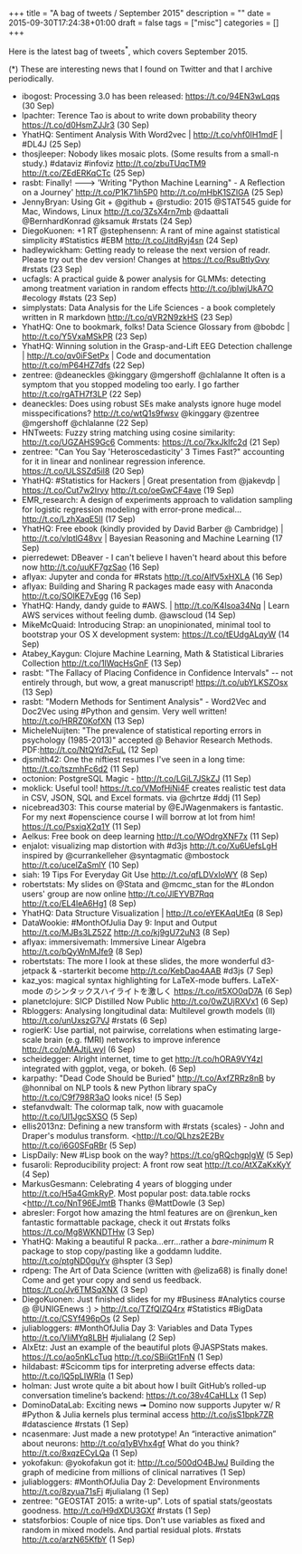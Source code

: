 +++
title = "A bag of tweets / September 2015"
description = ""
date = 2015-09-30T17:24:38+01:00
draft = false
tags = ["misc"]
categories = []
+++

Here is the latest bag of tweets<sup>\*</sup>, which covers September 2015.

<!--more-->

(\*) These are interesting news that I found on Twitter and that I archive periodically.

- ibogost: Processing 3.0 has been released: <https://t.co/94EN3wLqqs> (30 Sep)
- lpachter: Terence Tao is about to write down probability theory <https://t.co/d0HsmZJJr3> (30 Sep)
- YhatHQ: Sentiment Analysis With Word2vec | <http://t.co/vhf0IH1mdF> | #DL4J (25 Sep)
- thosjleeper: Nobody likes mosaic plots. (Some results from a small-n study.) #dataviz #infoviz <http://t.co/zbuTUqcTM9> <http://t.co/ZEdERKqCTc> (25 Sep)
- rasbt: Finally! ---> 'Writing "Python Machine Learning" - A Reflection on a Journey' <http://t.co/P1K71ih5P0> <http://t.co/mHbK1SZlGA> (25 Sep)
- JennyBryan: Using Git + @github + @rstudio: 2015 @STAT545 guide for Mac, Windows, Linux <http://t.co/3ZsX4rn7mb> @daattali @BernhardKonrad @ksamuk #rstats (24 Sep)
- DiegoKuonen: +1 RT @stephensenn: A rant of mine against statistical simplicity #Statistics #EBM <http://t.co/JitdRyj4sn> (24 Sep)
- hadleywickham: Getting ready to release the next version of readr. Please try out the dev version! Changes at <https://t.co/RsuBtIyGvy> #rstats (23 Sep)
- ucfagls: A practical guide & power analysis for GLMMs: detecting among treatment variation in random effects <http://t.co/jbIwjUkA7O> #ecology #stats (23 Sep)
- simplystats: Data Analysis for the Life Sciences - a book completely written in R markdown <http://t.co/qVR2N9zkHS> (23 Sep)
- YhatHQ: One to bookmark, folks! Data Science Glossary from @bobdc | <http://t.co/Y5VxaMSkPR> (23 Sep)
- YhatHQ: Winning solution in the Grasp-and-Lift EEG Detection challenge | <http://t.co/qv0iFSetPx> | Code and documentation <http://t.co/mP64HZ7dfs> (22 Sep)
- zentree: @deaneckles @kinggary @mgershoff @chlalanne It often is a symptom that you stopped modeling too early. I go farther <http://t.co/rgATH7f3LP> (22 Sep)
- deaneckles: Does using robust SEs make analysts ignore huge model misspecifications? <http://t.co/wtQ1s9fwsv> @kinggary @zentree @mgershoff @chlalanne (22 Sep)
- HNTweets: Fuzzy string matching using cosine similarity: <http://t.co/UGZAHS9Gc6> Comments: <https://t.co/7kxJkIfc2d> (21 Sep)
- zentree: "Can You Say 'Heteroscedasticity' 3 Times Fast?" accounting for it in linear and nonlinear regression inference. <https://t.co/ULSSZd5il8> (20 Sep)
- YhatHQ: #Statistics for Hackers | Great presentation from @jakevdp | <https://t.co/Cut7w2Iryy> <http://t.co/oeGwCF4ave> (19 Sep)
- EMR_research: A design of experiments approach to validation sampling for logistic regression modeling with error-prone medical… <http://t.co/LzhXaqE5lI> (17 Sep)
- YhatHQ: Free ebook (kindly provided by David Barber @ Cambridge) | <http://t.co/vlptlG48vv> | Bayesian Reasoning and Machine Learning (17 Sep)
- pierredewet: DBeaver - I can't believe I haven't heard about this before now <http://t.co/uuKF7gzSao> (16 Sep)
- aflyax: Jupyter and conda for #Rstats <http://t.co/AlfV5xHXLA> (16 Sep)
- aflyax: Building and Sharing R packages made easy with Anaconda <http://t.co/SOlKE7vEgg> (16 Sep)
- YhatHQ: Handy, dandy guide to #AWS. | <http://t.co/K4Isoa34Nq> | Learn AWS services without feeling dumb. @awscloud (14 Sep)
- MikeMcQuaid: Introducing Strap: an unopinionated, minimal tool to bootstrap your OS X development system: <https://t.co/tEUdgALqyW> (14 Sep)
- Atabey_Kaygun: Clojure Machine Learning, Math & Statistical Libraries Collection <http://t.co/1lWqcHsGnF> (13 Sep)
- rasbt: "The Fallacy of Placing Confidence in Confidence Intervals" -- not entirely through, but wow, a great manuscript! <https://t.co/ubYLKSZOsx> (13 Sep)
- rasbt: "Modern Methods for Sentiment Analysis" - Word2Vec and Doc2Vec using #Python and gensim. Very well written! <http://t.co/HRRZ0KofXN> (13 Sep)
- MicheleNuijten: "The prevalence of statistical reporting errors in psychology (1985-2013)" accepted @ Behavior Research Methods. PDF:<http://t.co/NtQYd7cFuL> (12 Sep)
- djsmith42: One the niftiest resumes I've seen in a long time: <http://t.co/tszmhFc6d2> (11 Sep)
- octonion: PostgreSQL Magic - <http://t.co/LGiL7JSkZJ> (11 Sep)
- moklick: Useful tool! <https://t.co/VMofHjNi4F> creates realistic test data in CSV, JSON, SQL and Excel formats. via @chrtze #ddj (11 Sep)
- nicebread303: This course material by @EJWagenmakers is fantastic. For my next #openscience course I will borrow at lot from him! <https://t.co/PsxiqX2q1Y> (11 Sep)
- Aelkus: Free book on deep learning <http://t.co/WOdrgXNF7x> (11 Sep)
- enjalot: visualizing map distortion with #d3js <http://t.co/Xu6UefsLgH> inspired by @currankelleher @syntagmatic @mbostock <http://t.co/ucelZaSmlY> (10 Sep)
- siah: 19 Tips For Everyday Git Use <http://t.co/qfLDVxIoWY> (8 Sep)
- robertstats: My slides on @Stata and @mcmc_stan for the #London users' group are now online <http://t.co/JlEYVB7Rqq> <http://t.co/EL4leA6Hg1> (8 Sep)
- YhatHQ: Data Structure Visualization | <http://t.co/eYEKAqUtEq> (8 Sep)
- DataWookie: #MonthOfJulia Day 9: Input and Output <http://t.co/MJBs3LZ52Z> <http://t.co/kj9gU72uN3> (8 Sep)
- aflyax: immersivemath: Immersive Linear Algebra <http://t.co/bQyWnMJfe9> (8 Sep)
- robertstats: The more I look at these slides, the more wonderful d3-jetpack & -starterkit become <http://t.co/KebDao4AAB> #d3js (7 Sep)
- kaz_yos: magical syntax highlighting for LaTeX-mode buffers. LaTeX-mode のシンタックスハイライトを激しく <https://t.co/it5XO0qD7A> (6 Sep)
- planetclojure: SICP Distilled Now Public <http://t.co/0wZUjRXVx1> (6 Sep)
- Rbloggers: Analysing longitudinal data: Multilevel growth models (II) <http://t.co/unUxszG7VJ> #rstats (6 Sep)
- rogierK: Use partial, not pairwise, correlations when estimating large-scale brain (e.g. fMRI) networks to improve inference <http://t.co/pMAJtjLwyl> (6 Sep)
- scheidegger: Alright internet, time to get <http://t.co/hORA9VY4zI> integrated with ggplot, vega, or bokeh. (6 Sep)
- karpathy: "Dead Code Should be Buried" <http://t.co/AxfZRRz8nB> by @honnibal on NLP tools & new Python library spaCy <http://t.co/C9f798R3aO> looks nice! (5 Sep)
- stefanvdwalt: The colormap talk, now with guacamole <http://t.co/Ul1JgcSXSO> (5 Sep)
- ellis2013nz: Defining a new transform with #rstats {scales} - John and Draper's modulus transform. <http://t.co/QLhzs2E2Bv <http://t.co/i6G0SFqRBr> (5 Sep)
- LispDaily: New #Lisp book on the way? <https://t.co/gRQchgpIgW> (5 Sep)
- fusaroli: Reproducibility project: A front row seat <http://t.co/AtXZaKxKyY> (4 Sep)
- MarkusGesmann: Celebrating 4 years of blogging under <http://t.co/H5a4GmkRyP>. Most popular post: data.table rocks <http://t.co/NnT96EJmtB Thanks @MattDowle (3 Sep)
- abresler: Forgot how amazing the html features are on @renkun_ken fantastic formattable package, check it out #rstats folks <https://t.co/Mg8WKNDTHw> (3 Sep)
- YhatHQ: Making a beautiful R packa…err…rather a _bare-minimum_ R package to stop copy/pasting like a goddamn luddite. <http://t.co/ptgND0guYv> @hspter (3 Sep)
- rdpeng: The Art of Data Science (written with @eliza68) is finally done! Come and get your copy and send us feedback. <https://t.co/Jv6TMSqXNX> (3 Sep)
- DiegoKuonen: Just finished slides for my #Business #Analytics course @ @UNIGEnews :) > <http://t.co/TZfQlZQ4rx> #Statistics #BigData <http://t.co/CSYf496pOs> (2 Sep)
- juliabloggers: #MonthOfJulia Day 3: Variables and Data Types <http://t.co/VliMYq8LBH> #julialang (2 Sep)
- AlxEtz: Just an example of the beautiful plots @JASPStats makes. <https://t.co/ao5nKLcTuq> <http://t.co/SBiiGt1FnN> (1 Sep)
- hildabast: #Scicomm tips for interpreting adverse effects data: <http://t.co/IQ5pLIWRIa> (1 Sep)
- holman: Just wrote quite a bit about how I built GitHub’s rolled-up conversation timeline’s backend: <https://t.co/38v4CaHLLx> (1 Sep)
- DominoDataLab: Exciting news ➟ Domino now supports Jupyter w/ R #Python & Julia kernels plus terminal access <http://t.co/jsS1bpk7ZR> #datascience #rstats (1 Sep)
- ncasenmare: Just made a new prototype! An “interactive animation” about neurons: <http://t.co/q1yBVhx4gf> What do you think? <http://t.co/8xqzECyLQa> (1 Sep)
- yokofakun: @yokofakun got it: <http://t.co/500dO4BJwJ> Building the graph of medicine from millions of clinical narratives (1 Sep)
- juliabloggers: #MonthOfJulia Day 2: Development Environments <http://t.co/8zyua71sFi> #julialang (1 Sep)
- zentree: "GEOSTAT 2015: a write-up". Lots of spatial stats/geostats goodness. <http://t.co/H9dXDU3GXf> #rstats (1 Sep)
- statsforbios: Couple of nice tips. Don't use variables as fixed and random in mixed models. And partial residual plots. #rstats <http://t.co/arzN65KfbY> (1 Sep)
